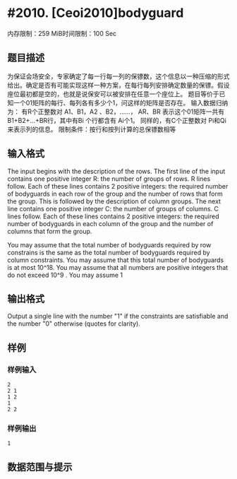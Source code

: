 # #2010. [Ceoi2010]bodyguard

内存限制：259 MiB时间限制：100 Sec

## 题目描述

为保证会场安全，专家确定了每一行每一列的保镖数，这个信息以一种压缩的形式给出。确定是否有可能实现这样一种方案，在每行每列安排确定数量的保镖。假设座位最初都是空的，也就是说保安可以被安排在任意一个座位上。 
题目等价于已知一个01矩阵的每行、每列各有多少个1，问这样的矩阵是否存在。
输入数据归纳为：
有R个正整数对 A1、B1，A2 、B2，……， AR、BR 
表示这个01矩阵一共有 B1+B2+…+BR行，其中有Bi 个行都含有 Ai个1。
同样的，有C个正整数对 Pi和Qi 来表示列的信息。
限制条件：按行和按列计算的总保镖数相等

## 输入格式

The input begins with the description of the rows. The first line of the input contains one positive integer R: the
number of groups of rows. R lines follow. Each of these lines contains 2 positive integers: the required number
of bodyguards in each row of the group and the number of rows that form the group.
This is followed by the description of column groups. The next line contains one positive integer C: the number
of groups of columns. C lines follow. Each of these lines contains 2 positive integers: the required number of
bodyguards in each column of the group and the number of columns that form the group.

You may assume that the total number of bodyguards required by row constrains is the same as the total
number of bodyguards required by column constraints. You may assume that this total number of bodyguards
is at most 10^18.
You may assume that all numbers are positive integers that do not exceed 10^9 .
You may assume 1

## 输出格式

Output a single line with the number "1" if the constraints are satisfiable and the number "0" otherwise (quotes
for clarity).

## 样例

### 样例输入

    
    2
    2 1
    1 2
    1
    2 2
    

### 样例输出

    
    1
    

## 数据范围与提示

